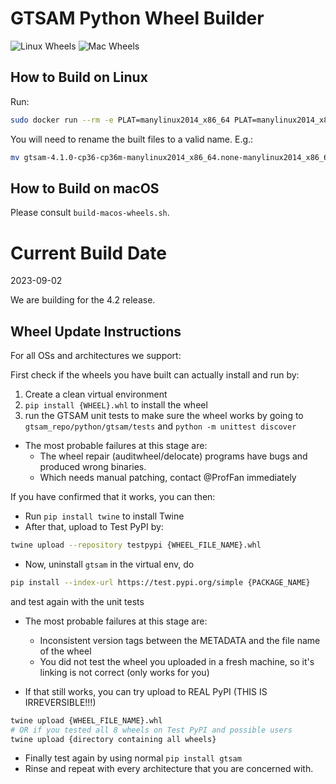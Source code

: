 # GTSAM Python Wheel Builder

![Linux Wheels](https://github.com/borglab/gtsam-manylinux-build/actions/workflows/build-new.yml/badge.svg)
![Mac Wheels](https://github.com/borglab/gtsam-manylinux-build/actions/workflows/build-mac.yml/badge.svg)

## How to Build on Linux

Run:
```bash
sudo docker run --rm -e PLAT=manylinux2014_x86_64 PLAT=manylinux2014_x86_64 -e PYTHON_VERSION=$PYTHON_VERSION -v `pwd`:/io varunagrawal/gtsam-manylinux:latest /io/build-wheels.sh
```

You will need to rename the built files to a valid name. E.g.:

```bash
mv gtsam-4.1.0-cp36-cp36m-manylinux2014_x86_64.none-manylinux2014_x86_64.whl gtsam-4.1.0-cp36-none-any.whl
```

## How to Build on macOS

Please consult `build-macos-wheels.sh`.

# Current Build Date

2023-09-02

We are building for the 4.2 release.

## Wheel Update Instructions

For all OSs and architectures we support:

First check if the wheels you have built can actually install and run by:

1. Create a clean virtual environment
2. `pip install {WHEEL}.whl` to install the wheel
3. run the GTSAM unit tests to make sure the wheel works by going to `gtsam_repo/python/gtsam/tests` and `python -m unittest discover`

* The most probable failures at this stage are:
  * The wheel repair (auditwheel/delocate) programs have bugs and produced wrong binaries.
  * Which needs manual patching, contact @ProfFan immediately

If you have confirmed that it works, you can then:

* Run `pip install twine` to install Twine
* After that, upload to Test PyPI by:
```bash
twine upload --repository testpypi {WHEEL_FILE_NAME}.whl
```
* Now, uninstall `gtsam` in the virtual env, do
```bash
pip install --index-url https://test.pypi.org/simple {PACKAGE_NAME}
```
and test again with the unit tests

* The most probable failures at this stage are:
  * Inconsistent version tags between the METADATA and the file name of the wheel
  * You did not test the wheel you uploaded in a fresh machine, so it's linking is not correct (only works for you)

* If that still works, you can try upload to REAL PyPI (THIS IS IRREVERSIBLE!!!)
```bash
twine upload {WHEEL_FILE_NAME}.whl
# OR if you tested all 8 wheels on Test PyPI and possible users
twine upload {directory containing all wheels}
```
* Finally test again by using normal `pip install gtsam`
* Rinse and repeat with every architecture that you are concerned with.
